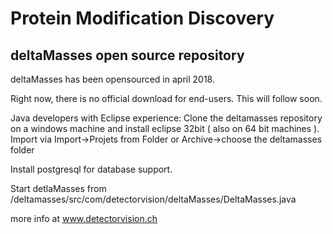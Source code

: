 # Protein Modification Discovery

## deltaMasses open source repository

deltaMasses has been opensourced in april 2018.

Right now, there is no official download for end-users. 
This will follow soon. 

Java developers with Eclipse experience:
Clone the deltamasses repository  on a windows machine and install eclipse 32bit ( also on 64 bit machines ).
Import via Import->Projets from Folder or Archive->choose the deltamasses folder

Install postgresql for database support.

Start detlaMasses from 
/deltamasses/src/com/detectorvision/deltaMasses/DeltaMasses.java

more info at www.detectorvision.ch
